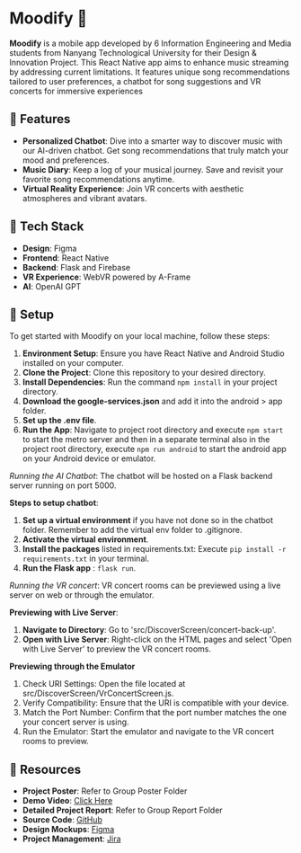# Moodify 🎵

**Moodify** is a mobile app developed by 6 Information Engineering and Media students from Nanyang Technological University for their Design & Innovation Project. This React Native app aims to enhance music streaming by addressing current limitations. It features unique song recommendations tailored to user preferences, a chatbot for song suggestions and VR concerts for immersive experiences

## 🌟 Features

- **Personalized Chatbot**: Dive into a smarter way to discover music with our AI-driven chatbot. Get song recommendations that truly match your mood and preferences.
- **Music Diary**: Keep a log of your musical journey. Save and revisit your favorite song recommendations anytime.
- **Virtual Reality Experience**: Join VR concerts with aesthetic atmospheres and vibrant avatars.

## 🚀 Tech Stack

- **Design**: Figma
- **Frontend**: React Native
- **Backend**: Flask and Firebase
- **VR Experience**: WebVR powered by A-Frame
- **AI**: OpenAI GPT

## 🚀 Setup

To get started with Moodify on your local machine, follow these steps:

1. **Environment Setup**: Ensure you have React Native and Android Studio installed on your computer.
2. **Clone the Project**: Clone this repository to your desired directory.
3. **Install Dependencies**: Run the command `npm install` in your project directory.
4. **Download the google-services.json** and add it into the android > app folder.
5. **Set up the .env file**. 
6. **Run the App**: Navigate to project root directory and execute `npm start` to start the metro server and then in a separate terminal also in the project root directory, execute `npm run android` to start the android app on your Android device or emulator.

*Running the AI Chatbot*: The chatbot will be hosted on a Flask backend server running on port 5000.

**Steps to setup chatbot**:
1. **Set up a virtual environment** if you have not done so in the chatbot folder. Remember to add the virtual env folder to .gitignore.
2. **Activate the virtual environment**.
3. **Install the packages** listed in requirements.txt: Execute `pip install -r requirements.txt` in your terminal.
4. **Run the Flask app** : `flask run`.


*Running the VR concert*: VR concert rooms can be previewed using a live server on web or through the emulator. 

**Previewing with Live Server**:
1. **Navigate to Directory**: Go to 'src/DiscoverScreen/concert-back-up'.
2. **Open with Live Server**: Right-click on the HTML pages and select 'Open with Live Server' to preview the VR concert rooms.

**Previewing through the Emulator**
1. Check URI Settings: Open the file located at src/DiscoverScreen/VrConcertScreen.js.
2. Verify Compatibility: Ensure that the URI is compatible with your device.
3. Match the Port Number: Confirm that the port number matches the one your concert server is using.
4. Run the Emulator: Start the emulator and navigate to the VR concert rooms to preview.

## 🔗 Resources

- **Project Poster**: Refer to Group Poster Folder
- **Demo Video**: [Click Here](https://drive.google.com/file/d/18hr62xX63f6vlBnaFDKTM8zdQxLyJQN1/view?usp=sharing)
- **Detailed Project Report**: Refer to Group Report Folder
- **Source Code**: [GitHub](https://github.com/jojojoelelel/IEMDIP2023S2-Moodify)
- **Design Mockups**: [Figma](https://www.figma.com/file/PIrCqD1mhsYIUOuYPMtuh0/Moodify-Wireframe?type=design&node-id=0%3A1&mode=design&t=OEb2wFAiG3Ny2Y8G-1)
- **Project Management**: [Jira](link)
